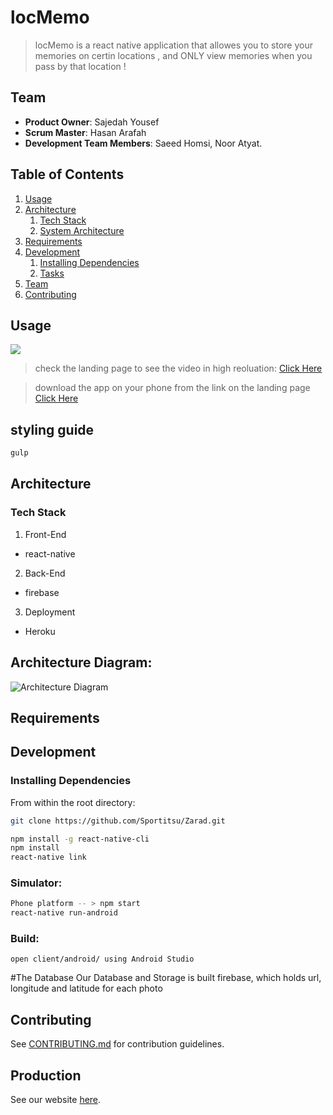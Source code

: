 
# locMemo 

> locMemo is a react native application that allowes you to store your memories on certin locations , and ONLY view memories when you pass by that location !



## Team

  - __Product Owner__: Sajedah Yousef
  - __Scrum Master__: Hasan Arafah
  - __Development Team Members__:  Saeed Homsi, Noor Atyat.

## Table of Contents

1. [Usage](#Usage)
1. [Architecture](#architecture)
    1. [Tech Stack](#tech-stack)
    1. [System Architecture](#system-architecture)
1. [Requirements](#requirements)
1. [Development](#development)
    1. [Installing Dependencies](#installing-dependencies)
    1. [Tasks](#tasks)
1. [Team](#team)
1. [Contributing](#contributing)

## Usage



![](screenShot/demo.gif)

> check the landing page to see the video in high reoluation:
[Click Here](http://locmemoo.herokuapp.com)

> download the app on your phone from the link on the landing page
[Click Here](http://locmemoo.herokuapp.com)






## styling guide
```sh
gulp
```

## Architecture

### Tech Stack

1) Front-End
- react-native  

2) Back-End
- firebase

3) Deployment
- Heroku


## Architecture Diagram:
![Architecture Diagram](screenShot/SystemArchitecture.png)

## Requirements


## Development

### Installing Dependencies

From within the root directory:

```sh
git clone https://github.com/Sportitsu/Zarad.git
```

```sh
npm install -g react-native-cli
npm install
react-native link
```

### Simulator:
```sh
Phone platform -- > npm start
react-native run-android
```
### Build:
```
open client/android/ using Android Studio

```





#The Database 
Our Database and Storage is built firebase, which holds url, longitude and latitude for each photo



## Contributing

See [CONTRIBUTING.md](CONTRIBUTING.md) for contribution guidelines.

## Production

See our website [here](http://locmemoo.herokuapp.com/#/).


